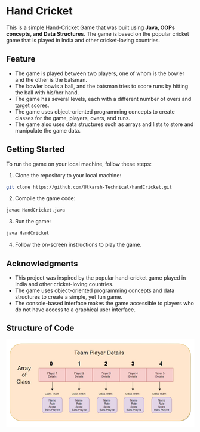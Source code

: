 # Hand Cricket

This is a simple Hand-Cricket Game that was built using <strong>Java, OOPs concepts, and Data Structures</strong>. 
The game is based on the popular cricket game that is played in India and other cricket-loving countries.

## Feature

- The game is played between two players, one of whom is the bowler and the other is the batsman.
- The bowler bowls a ball, and the batsman tries to score runs by hitting the ball with his/her hand.
- The game has several levels, each with a different number of overs and target scores.
- The game uses object-oriented programming concepts to create classes for the game, players, overs, and runs.
- The game also uses data structures such as arrays and lists to store and manipulate the game data.

## Getting Started

To run the game on your local machine, follow these steps:

1. Clone the repository to your local machine:
```bash
git clone https://github.com/Utkarsh-Technical/handCricket.git
```

2. Compile the game code:
```bash
javac HandCricket.java 
```

3. Run the game:
```bash
java HandCricket 
```

4. Follow the on-screen instructions to play the game.

## Acknowledgments
- This project was inspired by the popular hand-cricket game played in India and other cricket-loving countries.
- The game uses object-oriented programming concepts and data structures to create a simple, yet fun game.
- The console-based interface makes the game accessible to players who do not have access to a graphical user interface.

## Structure of Code


<img align="centre" alt="GIF"  src="image/structure.png" />
